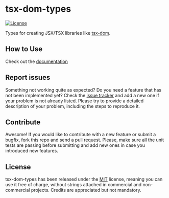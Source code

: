 # tsx-dom-types

[![License](https://img.shields.io/badge/License-MIT-blue.svg)](https://github.com/Lusito/tsx-dom/blob/master/LICENSE)

Types for creating JSX/TSX libraries like [tsx-dom](https://github.com/Lusito/tsx-dom/tree/master/packages/tsx-dom).

## How to Use

Check out the [documentation](https://lusito.github.io/tsx-dom/tsx-dom-types/setup.html)

## Report issues

Something not working quite as expected? Do you need a feature that has not been implemented yet? Check the [issue tracker](https://github.com/Lusito/tsx-dom/issues) and add a new one if your problem is not already listed. Please try to provide a detailed description of your problem, including the steps to reproduce it.

## Contribute

Awesome! If you would like to contribute with a new feature or submit a bugfix, fork this repo and send a pull request. Please, make sure all the unit tests are passing before submitting and add new ones in case you introduced new features.

## License

tsx-dom-types has been released under the [MIT](https://github.com/Lusito/tsx-dom/blob/master/LICENSE) license, meaning you
can use it free of charge, without strings attached in commercial and non-commercial projects. Credits are appreciated but not mandatory.
